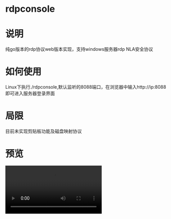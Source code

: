 # rdpconsole

# 说明

纯go版本的rdp协议web版本实现，支持windows服务器rdp NLA安全协议

# 如何使用

Linux下执行./rdpconsole,默认监听的8088端口，在浏览器中输入http://ip:8088即可进入服务器登录界面

# 局限

目前未实现剪贴板功能及磁盘映射协议

# 预览

![preview](./preview.mp4)